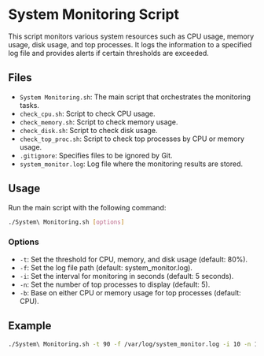 # System Monitoring Script

This script monitors various system resources such as CPU usage, memory usage, disk usage, and top processes. It logs the information to a specified log file and provides alerts if certain thresholds are exceeded.

## Files

- `System Monitoring.sh`: The main script that orchestrates the monitoring tasks.
- `check_cpu.sh`: Script to check CPU usage.
- `check_memory.sh`: Script to check memory usage.
- `check_disk.sh`: Script to check disk usage.
- `check_top_proc.sh`: Script to check top processes by CPU or memory usage.
- `.gitignore`: Specifies files to be ignored by Git.
- `system_monitor.log`: Log file where the monitoring results are stored.

## Usage

Run the main script with the following command:

```sh
./System\ Monitoring.sh [options]
```

### Options

- `-t`: Set the threshold for CPU, memory, and disk usage (default: 80%).
- `-f`: Set the log file path (default: system_monitor.log).
- `-i`: Set the interval for monitoring in seconds (default: 5 seconds).
- `-n`: Set the number of top processes to display (default: 5).
- `-b`: Base on either CPU or memory usage for top processes (default: CPU).

## Example

```sh
./System\ Monitoring.sh -t 90 -f /var/log/system_monitor.log -i 10 -n 10 -b memory
```
